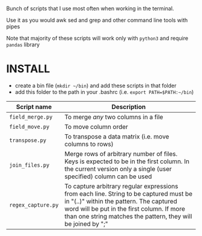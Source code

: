 #
Bunch of scripts that I use most often when working in the terminal.  

Use it as you would awk sed and grep and other command line tools
with pipes

Note that majority of these scripts will work only with `python3` and 
require `pandas` library

# INSTALL
* create a bin file (`mkdir ~/bin`) and add these scripts in that folder
* add this folder to the path in your .bashrc (i.e. `export PATH=$PATH:~/bin`)

| Script name | Description |
| --- | --- |
| `field_merge.py` | To merge *any* two columns in a file |
| `field_move.py` | To move column order|
| `transpose.py`  | To transpose a data matrix (i.e. move columns to rows) |
| `join_files.py` | Merge rows of arbitrary number of files. Keys is expected to be in the first column. In the current version only a single (user specified) column can be used |
| `regex_capture.py` | To capture arbitrary regular expressions from each line. String to be captured must be in "(..)" within the pattern. The captured word will be put in the first column. If more than one string matches the pattern, they will be joined by ";" |


